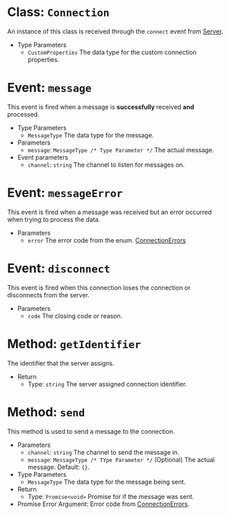 # Class: `Connection`
An instance of this class is received through the `connect` event from [Server](./3-Server.md).

  - Type Parameters
    - `CustomProperties` The data type for the custom connection properties.

# Event: `message`
This event is fired when a message is **successfully** received **and** processed. 

  - Type Parameters
    - `MessageType` The data type for the message.
  - Parameters
    - `message`: `MessageType /* Type Parameter */` The actual message.
  - Event parameters
    - `channel`: `string` The channel to listen for messages on.

# Event: `messageError`
This event is fired when a message was received but an error occurred when trying to process the data.

  - Parameters
    - `error` The error code from the enum. [ConnectionErrors](./6-ConnectionErrors.md)

# Event: `disconnect`
This event is fired when this connection loses the connection or disconnects from the server.

  - Parameters
    - `code` The closing code or reason.

# Method: `getIdentifier`
The identifier that the server assigns.

  - Return
    - Type: `string` The server assigned connection identifier.

# Method: `send`
This method is used to send a message to the connection.

  - Parameters
    - `channel`: `string` The channel to send the message in.
    - `message`: `MessageType /* TYpe Parameter */` (Optional) The actual message. Default: `{}`.
  - Type Parameters
    - `MessageType` The data type for the message being sent.
  - Return
    - Type: `Promise<void>` Promise for if the message was sent.
  - Promise Error Argument: Error code from [ConnectionErrors](./6-ConnectionErrors.md).
